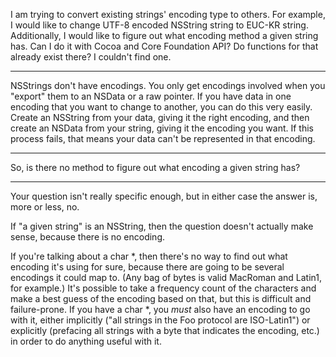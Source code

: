 I am trying to convert existing strings' encoding type to others.
For example, I would like to change UTF-8 encoded NSString string to EUC-KR string.
Additionally, I would like to figure out what encoding method a given string has.
Can I do it with Cocoa and Core Foundation API? Do functions for that already exist there?
I couldn't find one.

----

NSStrings don't have encodings. You only get encodings involved when you "export" them to an NSData or a raw pointer. If you have data in one encoding that you want to change to another, you can do this very easily. Create an NSString from your data, giving it the right encoding, and then create an NSData from your string, giving it the encoding you want. If this process fails, that means your data can't be represented in that encoding.

----

So, is there no method to figure out what encoding a given string has?

----

Your question isn't really specific enough, but in either case the answer is, more or less, no.

If "a given string" is an NSString, then the question doesn't actually make sense, because there is no encoding.

If you're talking about a     char *, then there's no way to find out what encoding it's using for sure, because there are going to be several encodings it could map to. (Any bag of bytes is valid MacRoman and Latin1, for example.) It's possible to take a frequency count of the characters and make a best guess of the encoding based on that, but this is difficult and failure-prone. If you have a     char *, you *must* also have an encoding to go with it, either implicitly ("all strings in the Foo protocol are ISO-Latin1") or explicitly (prefacing all strings with a byte that indicates the encoding, etc.) in order to do anything useful with it.
